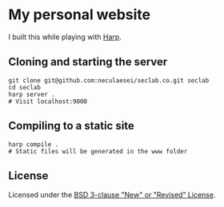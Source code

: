 
# My personal website

I built this while playing with [Harp](http://harpjs.com/).

## Cloning and starting the server

```shell
git clone git@github.com:neculaesei/seclab.co.git seclab
cd seclab
harp server .
# Visit localhost:9000
```

## Compiling to a static site

```shell
harp compile .
# Static files will be generated in the www folder
```

## License

Licensed under the [BSD 3-clause "New" or "Revised" License](https://github.com/neculaesei/seclab.co/blob/master/LICENSE).
